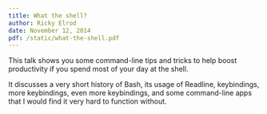 ```yaml
---
title: What the shell?
author: Ricky Elrod
date: November 12, 2014
pdf: /static/what-the-shell.pdf
---
```


This talk shows you some command-line tips and tricks to help boost
productivity if you spend most of your day at the shell.

It discusses a very short history of Bash, its usage of Readline, keybindings,
more keybindings, even more keybindings, and some command-line apps that I
would find it very hard to function without.
